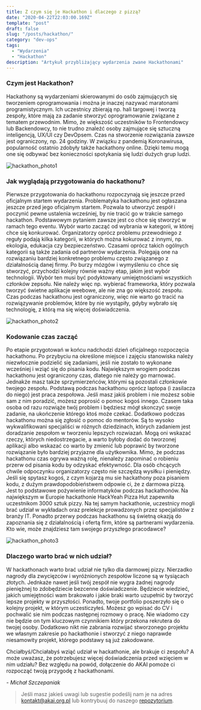 ```yaml
---
title: Z czym się je Hackathon i dlaczego z pizzą?
date: "2020-04-22T22:03:00.169Z"
template: "post"
draft: false
slug: "/posts/hackathon/"
category: "dev-ops"
tags:
  - "Wydarzenia"
  - "Hackathon"
description: "Artykuł przybliżający wydarzenia zwane Hackathonami"
---
```


### Czym jest Hackathon?
Hackathony są wydarzeniami skierowanymi do osób zajmujących się tworzeniem oprogramowania i można je inaczej nazywać maratonami programistycznym. Ich uczestnicy zbierają np. hali targowej i tworzą zespoły, które mają za zadanie stworzyć oprogramowanie związane z   tematem przewodnim. Mimo, że większość uczestników to Frontendowcy lub Backendowcy, to nie trudno znaleźć osoby zajmujące się sztuczną inteligencją, UX/UI czy DevOpsem. Czas na stworzenie rozwiązania zawsze jest ograniczony, np. 24 godziny. W związku z pandemią Koronawirusa, popularność ostatnio zdobyły także hackathony online. Dzięki temu mogą one się odbywać bez konieczności spotykania się ludzi dużych grup ludzi.

![hackathon_photo1](/media/HackYeah2017.jpg)

### Jak wyglądają przygotowania do hackathonu?
Pierwsze przygotowania do hackathonu rozpoczynają się jeszcze przed oficjalnym startem wydarzenia. Problematyka hackathonu jest ogłaszana  jeszcze przed jego oficjalnym startem. Pozwala to utworzyć zespół i poczynić pewne ustalenia wcześniej, by nie tracić go w trakcie samego hackathon. Podstawowym pytaniem zawsze jest co chce się stworzyć w ramach tego eventu. Wybór warto zacząć od wybrania w kategorii, w której chce się konkurować. Organizatorzy oprócz problemu przewodniego z reguły podają kilka kategorii, w których można kokurować z innymi, np. ekologia, edukacja czy bezpieczeństwo. Czasami oprócz takich ogólnych kategorii są także zadania od partnerów wydarzenia. Polegają one na rozwiązaniu bardziej konkretnego problemu często związanego z działalnością danej firmy. Po burzy mózgów i wymyśleniu co chce się stworzyć, przychodzi kolejny równie ważny etap, jakim jest wybór technologii. Wybór ten musi być podyktowany umiejętnościami wszystkich członków zepsołu. Nie należy więc np. wybierać frameworka, który pozwala tworzyć świetne aplikacje weebowe, ale nie zna go większość zespołu. Czas podczas hackathonu jest ograniczony, więc nie warto go tracić na rozwiązywanie problemów, które by nie wystąpiły, gdyby wybrało się technologię, z którą ma się więcej doświadczenia.


![hackathon_photo2](/media/HackYeah2019_1.jpg)

### Kodowanie czas zacząć
Po etapie przygotowań w końcu nadchodzi dzień oficjalnego rozpoczęcia hackathonu. Po przybyciu na określone miejsce i zajęciu stanowiska należy niezwłocznie podzielić się zadaniami, jeśli nie zostało to wykonane wcześniej i wziąć się do pisania kodu. Największym wrogiem podczas hackathonu jest ograniczony czas, dlatego nie należy go marnować. Jednakże masz także sprzymierzeńców, którymi są pozostali członkowie twojego zespołu. Podstawą podczas hackathonu oprócz laptopa (i zasilacza do niego) jest praca zespołowa. Jeśli masz jakiś problem i nie możesz sobie sam z nim poradzić, możesz poprosić o pomoc kogoś innego. Czasem taka osoba od razu rozwiąże twój problem i będziesz mógł skonczyć swoje zadanie, na ukończenie którego ktoś może czekać. Dodatkowo podczas hackathonu można się zgłosić o pomoc do mentorów. Są to wysoko wykwalifikowani specjaliści w różnych dziedzinach, których zadaniem jest doradzanie zespołom w tworzeniu lepszych rozwiazań. Mogą oni wskazać rzeczy, których niedostrzegacie, a warto byłoby dodać do tworzonej aplikacji albo wskazać co warto by zmienić lub poprawić by tworzone rozwiązanie było bardziej przyjazne dla użytkownika. Mimo, że podczas hackathonu czas ogrywa ważną rolę, nienależy zapominać o robieniu przerw od pisania kodu by odzyskać efektywność. Dla osób chcących chwile odpoczynku organizatorzy często nie szczędzą wysiłku i pieniędzy. Jeśli się spytasz kogoś, z czym kojarzą mu sie hackathony poza pisaniem kodu, z dużym prawdopodobieństwem odpowie ci, że z darmowa pizzą. Jest to podstawowe pożywienie informatyków podczas hackathonów. Na największym w Europie hackathonie HackYeah Pizza Hut zapewniła uczestnikom 3000 sztuk pizzy. Na tej samym hackathonie, uczestnicy mogli brać udział w wykładach oraz prelekcje prowadzonych przez specjalistów z branży IT. Ponadto przerwy podczas hackathonu są świetną okazją do zapoznania się z działalnością i ofertą firm, które są partnerami wydarzenia. Kto wie, może znajdziesz tam swojego przyszłego pracodawce?

![hackathon_photo3](/media/HackYeah2019_2.jpg)


### Dlaczego warto brać w nich udział?
W hackathonach warto brać udział nie tylko dla darmowej pizzy. Nierzadko nagrody dla zwycięzców i wyróżnionych zespołów liczone są w tysiącach złotych. Jednkaże nawet jeśli twój zespół nie wygra żadnej nagrody pieniężnej to zdobędziecie bezcenne doświadczenie. Będziecie wiedzieć, jakich umiejętności wam brakowało i jakie braki warto uzupełnić by tworzyć lepsze projekty w przyszłości. Ponadto, twoje portfolio poszerzyło się o kolejny projekt, w którym uczesticzyłeś. Możesz go wpisać do CV i pochwalić sie nim podczas następnej rozmowy o pracę. Nie wiadomo czy nie będzie on tym kluczowym czynnikiem który przekona rekrutera do twojej osoby. Dodatkowo nikt nie zabrania rozwijać stworzonego projektu we własnym zakresie po hackathonie i stworzyć z niego naprawde niesamowity projekt, którego podstawy są już zakodowane.

Chciałbyś/Chciałabyś wziąć udział w hackathonie, ale brakuje ci zespołu? A może uważasz, że potrzebujesz więcej doświadczenia przed wzięciem w nim udziału? Bez względu na powód, dołączenie do AKAI pomoże ci rozpocząć twoją przygodę z hackathonami.


*- Michał Szczepaniak*

> Jeśli masz jakieś uwagi lub sugestie podeślij nam je na adres [kontakt@akai.org.pl](mailto:kontakt@akai.org.pl) lub kontrybuuj do naszego [repozytorium](https://github.com/akai-org/blog).
